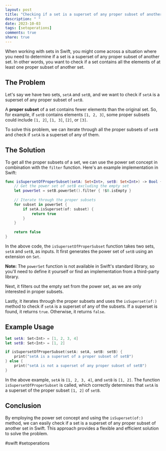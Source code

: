 ```yaml
---
layout: post
title: "Checking if a set is a superset of any proper subset of another set in Swift"
description: " "
date: 2023-10-03
tags: [setoperations]
comments: true
share: true
---
```


When working with sets in Swift, you might come across a situation where you need to determine if a set is a superset of any proper subset of another set. In other words, you want to check if a set contains all the elements of at least one proper subset of another set.

## The Problem

Let's say we have two sets, `setA` and `setB`, and we want to check if `setA` is a superset of any proper subset of `setB`. 

A **proper subset** of a set contains fewer elements than the original set. So, for example, if `setB` contains elements `[1, 2, 3]`, some proper subsets could include `[1, 2]`, `[1, 3]`, `[2]`, or `[3]`. 

To solve this problem, we can iterate through all the proper subsets of `setB` and check if `setA` is a superset of any of them.

## The Solution

To get all the proper subsets of a set, we can use the power set concept in combination with the `filter` function. Here's an example implementation in Swift:

```swift
func isSupersetOfProperSubset(setA: Set<Int>, setB: Set<Int>) -> Bool {
    // Get the power set of setB excluding the empty set
    let powerSet = setB.powerSet().filter { !$0.isEmpty }
    
    // Iterate through the proper subsets
    for subset in powerSet {
        if setA.isSuperset(of: subset) {
            return true
        }
    }
    
    return false
}
```

In the above code, the `isSupersetOfProperSubset` function takes two sets, `setA` and `setB`, as inputs. It first generates the power set of `setB` using an extension on `Set`. 

**Note:** The `powerSet` function is not available in Swift's standard library, so you'll need to define it yourself or find an implementation from a third-party library.

Next, it filters out the empty set from the power set, as we are only interested in proper subsets. 

Lastly, it iterates through the proper subsets and uses the `isSuperset(of:)` method to check if `setA` is a superset of any of the subsets. If a superset is found, it returns `true`. Otherwise, it returns `false`.

## Example Usage

```swift
let setA: Set<Int> = [1, 2, 3, 4]
let setB: Set<Int> = [1, 2]

if isSupersetOfProperSubset(setA: setA, setB: setB) {
    print("setA is a superset of a proper subset of setB")
} else {
    print("setA is not a superset of any proper subset of setB")
}
```

In the above example, `setA` is `[1, 2, 3, 4]`, and `setB` is `[1, 2]`. The function `isSupersetOfProperSubset` is called, which correctly determines that `setA` is a superset of the proper subset `[1, 2]` of `setB`.

## Conclusion

By employing the power set concept and using the `isSuperset(of:)` method, we can easily check if a set is a superset of any proper subset of another set in Swift. This approach provides a flexible and efficient solution to solve the problem.

#swift #setoperations